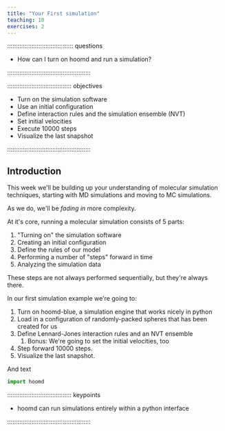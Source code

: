 ```yaml
---
title: "Your First simulation"
teaching: 10
exercises: 2
---
```


:::::::::::::::::::::::::::::::::::::: questions 

- How can I turn on hoomd and run a simulation?

::::::::::::::::::::::::::::::::::::::::::::::::


::::::::::::::::::::::::::::::::::::: objectives

- Turn on the simulation software
- Use an initial configuration
- Define interaction rules and the simulation ensemble (NVT)
- Set initial velocities
- Execute 10000 steps
- Visualize the last snapshot

::::::::::::::::::::::::::::::::::::::::::::::::

## Introduction


This week we'll be building up your understanding of molecular simulation techniques, starting with MD simulations and moving to MC simulations. 

As we do, we'll be *fading in* more complexity. 


At it's core, running a molecular simulation consists of 5 parts:
1. "Turning on" the simulation software
1. Creating an initial configuration 
1. Define the rules of our model
1. Performing a number of "steps" forward in time
1. Analyzing the simulation data

These steps are not always performed sequentially, but they're always there.

In our first simulation example we're going to:
1. Turn on hoomd-blue, a simulation engine that works nicely in python
1. Load in a configuration of randomly-packed spheres that has been created for us
1. Define Lennard-Jones interaction rules and an NVT ensemble
    1. Bonus: We're going to set the initial velocities, too
1. Step forward 10000 steps.
1. Visualize the last snapshot.


And text


```python
import hoomd
```


::::::::::::::::::::::::::::::::::::: keypoints 

- hoomd can run simulations entirely within a python interface

::::::::::::::::::::::::::::::::::::::::::::::::

